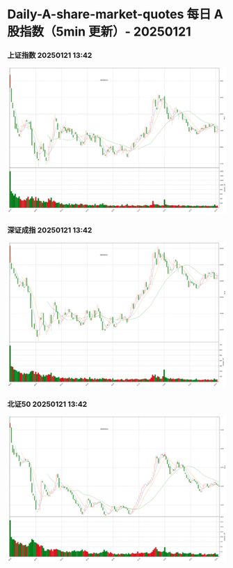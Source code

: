 
# Daily-A-share-market-quotes 每日 A 股指数（5min 更新）- 20250121

### 上证指数 20250121 13:42
![](./fig/2025/1/20250121-sh000001.png)

### 深证成指 20250121 13:42
![](./fig/2025/1/20250121-sz399001.png)

### 北证50 20250121 13:42
![](./fig/2025/1/20250121-bj899050.png)
